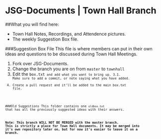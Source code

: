 JSG-Documents | Town Hall Branch
=============
##What you will find here:
- Town Hall Notes, Recordings, and Attendence pictures.
- The weekly Suggestion Box file.

###Suggestion Box File
This file is where members can put in their own ideas and questions to be discussed during Town Hall Meetings.

1. Fork over JSG-Documents.
2. Change the branch you are on from <code>master</code> to <code>townhall</code>
3. Edit the <code>box.txt<code> and add what you want to bring up.
3.1. Make sure to add a commit, or note saying what you have added.
4. Create a pull request and it'll be added to the main box.txt file.

###Old Suggestions
This folder contains one <code>oldbox.txt</code> that has all the previously suggested ideas with their answers.

**Note: This branch WILL NOT BE MERGED with the master branch. This is strictly a place for Town Hall documents. It may be merged into it's own repository later on, but for now it's easier to leave it on a branch.**
